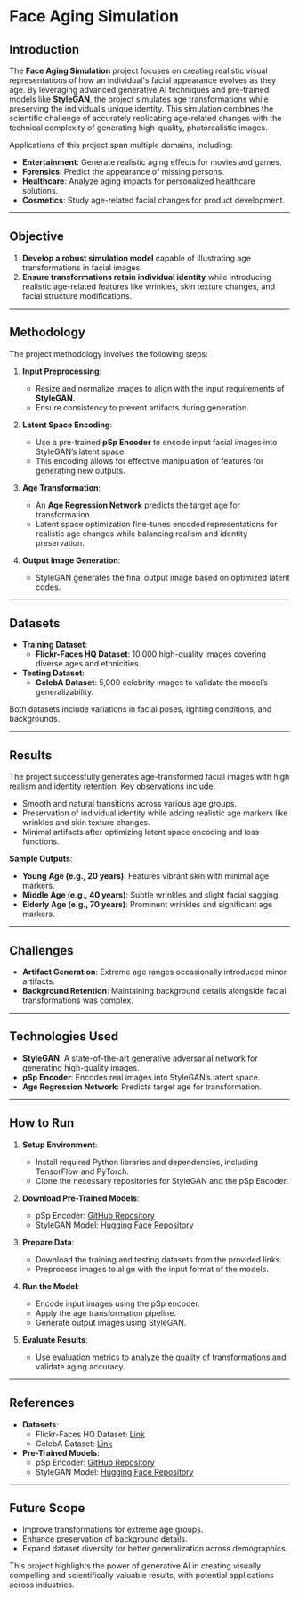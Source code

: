 # Face Aging Simulation

## **Introduction**
The **Face Aging Simulation** project focuses on creating realistic visual representations of how an individual's facial appearance evolves as they age. By leveraging advanced generative AI techniques and pre-trained models like **StyleGAN**, the project simulates age transformations while preserving the individual’s unique identity. This simulation combines the scientific challenge of accurately replicating age-related changes with the technical complexity of generating high-quality, photorealistic images.

Applications of this project span multiple domains, including:
- **Entertainment**: Generate realistic aging effects for movies and games.
- **Forensics**: Predict the appearance of missing persons.
- **Healthcare**: Analyze aging impacts for personalized healthcare solutions.
- **Cosmetics**: Study age-related facial changes for product development.

---

## **Objective**
1. **Develop a robust simulation model** capable of illustrating age transformations in facial images.
2. **Ensure transformations retain individual identity** while introducing realistic age-related features like wrinkles, skin texture changes, and facial structure modifications.

---

## **Methodology**
The project methodology involves the following steps:

1. **Input Preprocessing**:
   - Resize and normalize images to align with the input requirements of **StyleGAN**.
   - Ensure consistency to prevent artifacts during generation.

2. **Latent Space Encoding**:
   - Use a pre-trained **pSp Encoder** to encode input facial images into StyleGAN’s latent space.
   - This encoding allows for effective manipulation of features for generating new outputs.

3. **Age Transformation**:
   - An **Age Regression Network** predicts the target age for transformation.
   - Latent space optimization fine-tunes encoded representations for realistic age changes while balancing realism and identity preservation.

4. **Output Image Generation**:
   - StyleGAN generates the final output image based on optimized latent codes.

---

## **Datasets**
- **Training Dataset**:
  - **Flickr-Faces HQ Dataset**: 10,000 high-quality images covering diverse ages and ethnicities.
- **Testing Dataset**:
  - **CelebA Dataset**: 5,000 celebrity images to validate the model’s generalizability.

Both datasets include variations in facial poses, lighting conditions, and backgrounds.

---


## **Results**
The project successfully generates age-transformed facial images with high realism and identity retention. Key observations include:
- Smooth and natural transitions across various age groups.
- Preservation of individual identity while adding realistic age markers like wrinkles and skin texture changes.
- Minimal artifacts after optimizing latent space encoding and loss functions.

**Sample Outputs**:
- **Young Age (e.g., 20 years)**: Features vibrant skin with minimal age markers.
- **Middle Age (e.g., 40 years)**: Subtle wrinkles and slight facial sagging.
- **Elderly Age (e.g., 70 years)**: Prominent wrinkles and significant age markers.

---

## **Challenges**
- **Artifact Generation**: Extreme age ranges occasionally introduced minor artifacts.
- **Background Retention**: Maintaining background details alongside facial transformations was complex.

---

## **Technologies Used**
- **StyleGAN**: A state-of-the-art generative adversarial network for generating high-quality images.
- **pSp Encoder**: Encodes real images into StyleGAN’s latent space.
- **Age Regression Network**: Predicts target age for transformation.

---

## **How to Run**
1. **Setup Environment**:
   - Install required Python libraries and dependencies, including TensorFlow and PyTorch.
   - Clone the necessary repositories for StyleGAN and the pSp Encoder.

2. **Download Pre-Trained Models**:
   - pSp Encoder: [GitHub Repository](https://github.com/eladrich/pixel2style2pixel)
   - StyleGAN Model: [Hugging Face Repository](https://huggingface.co/akhaliq/jojogan-stylegan2-ffhq-config-f)

3. **Prepare Data**:
   - Download the training and testing datasets from the provided links.
   - Preprocess images to align with the input format of the models.

4. **Run the Model**:
   - Encode input images using the pSp encoder.
   - Apply the age transformation pipeline.
   - Generate output images using StyleGAN.

5. **Evaluate Results**:
   - Use evaluation metrics to analyze the quality of transformations and validate aging accuracy.

---

## **References**
- **Datasets**:
  - Flickr-Faces HQ Dataset: [Link](https://www.kaggle.com/datasets/arnaud58/flickrfaceshq-dataset-ffhq)
  - CelebA Dataset: [Link](https://drive.google.com/file/d/1badu11NqxGf6qM3PTTooQDJvQbejgbTv/view)
- **Pre-Trained Models**:
  - pSp Encoder: [GitHub Repository](https://github.com/eladrich/pixel2style2pixel)
  - StyleGAN Model: [Hugging Face Repository](https://huggingface.co/akhaliq/jojogan-stylegan2-ffhq-config-f)

---

## **Future Scope**
- Improve transformations for extreme age groups.
- Enhance preservation of background details.
- Expand dataset diversity for better generalization across demographics.

This project highlights the power of generative AI in creating visually compelling and scientifically valuable results, with potential applications across industries. 
